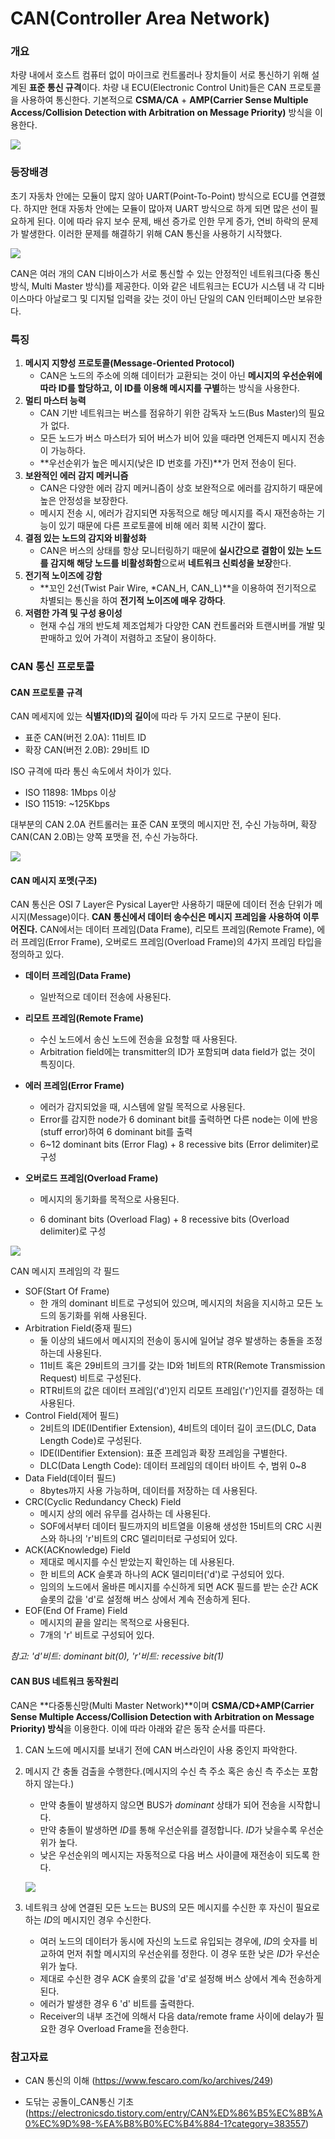 # CAN(Controller Area Network)

### 개요

차량 내에서 호스트 컴퓨터 없이 마이크로 컨트롤러나 장치들이 서로 통신하기 위해 설계된 **표준 통신 규격**이다. 차량 내 ECU(Electronic Control Unit)들은 CAN 프로토콜을 사용하여 통신한다. 기본적으로 **CSMA/CA** + **AMP(Carrier Sense Multiple Access/Collision Detection with Arbitration on Message Priority)** 방식을 이용한다.

![](./CAN통신.jpg)



### 등장배경

초기 자동차 안에는 모듈이 많지 않아 UART(Point-To-Point) 방식으로 ECU를 연결했다. 하지만 현대 자동차 안에는 모듈이 많아져 UART 방식으로 하게 되면 많은 선이 필요하게 된다. 이에 따라 유지 보수 문제, 배선 증가로 인한 무게 증가, 연비 하락의 문제가 발생한다. 이러한 문제를 해결하기 위해 CAN 통신을 사용하기 시작했다.

![](./CAN_UART.jpg)

CAN은 여러 개의 CAN 디바이스가 서로 통신할 수 있는 안정적인 네트워크(다중 통신 방식, Multi Master 방식)를 제공한다. 이와 같은 네트워크는 ECU가 시스템 내 각 디바이스마다 아날로그 및 디지털 입력을 갖는 것이 아닌 단일의 CAN 인터페이스만 보유한다.



### 특징

1. **메시지 지향성 프로토콜(Message-Oriented Protocol)**
   - CAN은 노드의 주소에 의해 데이터가 교환되는 것이 아닌 **메시지의 우선순위에 따라 ID를 할당하고, 이 ID를 이용해 메시지를 구별**하는 방식을 사용한다.
2. **멀티 마스터 능력**
   - CAN 기반 네트워크는 버스를 점유하기 위한 감독자 노드(Bus Master)의 필요가 없다.
   - 모든 노드가 버스 마스터가 되어 버스가 비어 있을 때라면 언제든지 메시지 전송이 가능하다.
   - **우선순위가 높은 메시지(낮은 ID 번호를 가진)**가 먼저 전송이 된다.
3. **보완적인 에러 감지 메커니즘**
   - CAN은 다양한 에러 감지 메커니즘이 상호 보완적으로 에러를 감지하기 때문에 높은 안정성을 보장한다.
   - 메시지 전송 시, 에러가 감지되면 자동적으로 해당 메시지를 즉시 재전송하는 기능이 있기 때문에 다른 프로토콜에 비해 에러 회복 시간이 짧다.
4. **결점 있는 노드의 감지와 비활성화**
   - CAN은 버스의 상태를 항상 모니터링하기 때문에 **실시간으로 결함이 있는 노드를 감지해 해당 노드를 비활성화함**으로써 **네트워크 신뢰성을 보장**한다.
5. **전기적 노이즈에 강함**
   - **꼬인 2선(Twist Pair Wire, *CAN_H, CAN_L)**을 이용하여 전기적으로 차별되는 통신을 하여 **전기적 노이즈에 매우 강하다**.
6. **저렴한 가격 및 구성 용이성**
   - 현재 수십 개의 반도체 제조업체가 다양한 CAN 컨트롤러와 트랜시버를 개발 및 판매하고 있어 가격이 저렴하고 조달이 용이하다.



### CAN 통신  프로토콜

#### CAN 프로토콜 규격

CAN 메세지에 있는 **식별자(ID)의 길이**에 따라 두 가지 모드로 구분이 된다.

- 표준 CAN(버전 2.0A): 11비트 ID
- 확장 CAN(버전 2.0B): 29비트 ID

ISO 규격에 따라 통신 속도에서 차이가 있다.

- ISO 11898: 1Mbps 이상
- ISO 11519: ~125Kbps



대부분의 CAN 2.0A 컨트롤러는 표준 CAN 포맷의 메시지만 전, 수신 가능하며, 확장 CAN(CAN 2.0B)는 양쪽 포맷을 전, 수신 가능하다.

![](./CAN2.0A_CAN2.0B.jpg)



#### CAN 메시지 포멧(구조)

CAN 통신은 OSI 7 Layer은 Pysical Layer만 사용하기 때문에 데이터 전송 단위가 메시지(Message)이다. **CAN 통신에서 데이터 송수신은 메시지 프레임을 사용하여 이루어진다.** CAN에서는 데이터 프레임(Data Frame), 리모트 프레임(Remote Frame), 에러 프레임(Error Frame), 오버로드 프레임(Overload Frame)의 4가지 프레임 타입을 정의하고 있다.

- **데이터 프레임(Data Frame)**

  - 일반적으로 데이터 전송에 사용된다.

- **리모트 프레임(Remote Frame)**

  - 수신 노드에서 송신 노드에 전송을 요청할 때 사용된다.
  - Arbitration field에는 transmitter의 ID가 포함되며 data field가 없는 것이 특징이다.

- **에러 프레임(Error Frame)**

  - 에러가 감지되었을 때, 시스템에 알릴 목적으로 사용된다.
  - Error를 감지한 node가 6 dominant bit를 출력하면 다른 node는 이에 반응 (stuff error)하여 6 dominant bit를 출력
  - 6~12 dominant bits (Error Flag) + 8 recessive bits (Error delimiter)로 구성

- **오버로드 프레임(Overload Frame)**

  - 메시지의 동기화를 목적으로 사용된다. 

  - 6 dominant bits (Overload Flag) + 8 recessive bits (Overload delimiter)로 구성

![](./message_structure.jpg)

CAN 메시지 프레임의 각 필드

- SOF(Start Of Frame)
  - 한 개의 dominant 비트로 구성되어 있으며, 메시지의 처음을 지시하고 모든 노드의 동기화를 위해 사용된다.
- Arbitration Field(중재 필드)
  - 둘 이상의 놰드에서 메시지의 전송이 동시에 일어날 경우 발생하는 충돌을 조정하는데 사용된다.
  - 11비트 혹은 29비트의 크기를 갖는 ID와 1비트의 RTR(Remote Transmission Request) 비트로 구성된다.
  - RTR비트의 값은 데이터 프레임('d')인지 리모트 프레임('r')인지를 결정하는 데 사용된다.
- Control Field(제어 필드)
  - 2비트의 IDE(IDentifier Extension), 4비트의 데이터 길이 코드(DLC, Data Length Code)로 구성된다.
  - IDE(IDentifier Extension): 표준 프레임과 확장 프레임을 구별한다.
  - DLC(Data Length Code): 데이터 프레임의 데이터 바이트 수, 범위 0~8
- Data Field(데이터 필드)
  - 8bytes까지 사용 가능하며, 데이터를 저장하는 데 사용된다.
- CRC(Cyclic Redundancy Check) Field
  - 메시지 상의 에러 유무를 검사하는 데 사용된다.
  - SOF에서부터 데이터 필드까지의 비트열을 이용해 생성한 15비트의 CRC 시퀀스와 하나의 'r'비트의 CRC 델리미터로 구성되어 있다.
- ACK(ACKnowledge) Field
  - 제대로 메시지를 수신 받았는지 확인하는 데 사용된다.
  - 한 비트의 ACK 슬롯과 하나의 ACK 델리미터('d')로 구성되어 있다.
  - 임의의 노드에서 올바른 메시지를 수신하게 되면 ACK 필드를 받는 순간 ACK 슬롯의 값을 'd'로 설정해 버스 상에서 계속 전송하게 된다.
- EOF(End Of Frame) Field
  - 메시지의 끝을 알리는 목적으로 사용된다.
  - 7개의 'r' 비트로 구성되어 있다.



*참고: 'd'비트: dominant bit(0), 'r'비트: recessive bit(1)*



#### CAN BUS 네트워크 동작원리

CAN은 **다중통신망(Multi Master Network)**이며 **CSMA/CD+AMP(Carrier Sense Multiple Access/Collision Detection with Arbitration on Message Priority) 방식**을 이용한다. 이에 따라 아래와 같은 동작 순서를 따른다.

1. CAN 노드에 메시지를 보내기 전에 CAN 버스라인이 사용 중인지 파악한다.

2. 메시지 간 충돌 검출을 수행한다.(메시지의 수신 측 주소 혹은 송신 측 주소는 포함하지 않는다.)

   - 만약 충돌이 발생하지 않으면 BUS가 *dominant* 상태가 되어 전송을 시작합니다.
   - 만약 충돌이 발생하면 *ID*를 통해 우선순위를 결정합니다. *ID*가 낮을수록 우선순위가 높다.
   - 낮은 우선순위의 메시지는 자동적으로 다음 버스 사이클에 재전송이 되도록 한다.

   ![](./CAN_BUS_Arbit_SYS.jpg)

3. 네트워크 상에 연결된 모든 노드는 BUS의 모든 메시지를 수신한 후 자신이 필요로 하는 *ID*의 메시지인 경우 수신한다.

   - 여러 노드의 데이터가 동시에 자신의 노드로 유입되는 경우에, *ID*의 숫자를 비교하여 먼저 취할 메시지의 우선순위를 정한다. 이 경우 또한 낮은 *ID*가 우선순위가 높다.
   - 제대로 수신한 경우 ACK 슬롯의 값을 'd'로 설정해 버스 상에서 계속 전송하게 된다.
   - 에러가 발생한 경우 6 'd' 비트를 출력한다.
   - Receiver의 내부 조건에 의해서 다음 data/remote frame 사이에 delay가 필요한 경우 Overload Frame을 전송한다.



### 참고자료

- CAN 통신의 이해 (https://www.fescaro.com/ko/archives/249)

- 도닦는 공돌이_CAN통신 기초(https://electronicsdo.tistory.com/entry/CAN%ED%86%B5%EC%8B%A0%EC%9D%98-%EA%B8%B0%EC%B4%884-1?category=383557)

